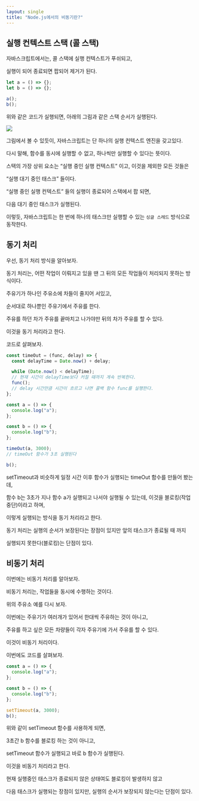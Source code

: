 ```yaml
---
layout: single
title: "Node.js에서의 비동기란?"
---
```


## 실행 컨텍스트 스택 (콜 스택)

자바스크립트에서는, 콜 스택에 실행 컨텍스트가 푸쉬되고,

실행이 되어 종료되면 팝되어 제거가 된다.

```jsx
let a = () => {};
let b = () => {};

a();
b();
```

위와 같은 코드가 실행되면, 아래의 그림과 같은 스택 순서가 실행된다.

![](https://images.velog.io/images/skagns211/post/0e0c85e6-00de-496e-b5e6-26d145be55a2/%E1%84%89%E1%85%B3%E1%84%8F%E1%85%B3%E1%84%85%E1%85%B5%E1%86%AB%E1%84%89%E1%85%A3%E1%86%BA%202022-01-10%2001.15.45.png)

그림에서 볼 수 있듯이, 자바스크립트는 단 하나의 실행 컨텍스트 엔진을 갖고있다.

다시 말해, 함수를 동시에 실행할 수 없고, 하나씩만 실행할 수 있다는 뜻이다.

스택의 가장 상위 요소는 “실행 중인 실행 컨텍스트” 이고, 이것을 제외한 모든 것들은

“실행 대기 중인 태스크” 들이다.

“실행 중인 실행 컨텍스트” 들의 실행이 종료되어 스택에서 팝 되면,

다음 대기 중인 태스크가 실행된다.

이렇듯, 자바스크립트는 한 번에 하나의 태스크만 실행할 수 있는 `싱글 스레드` 방식으로 동작한다.

## 동기 처리

우선, 동기 처리 방식을 알아보자.

동기 처리는, 어떤 작업이 이뤄지고 있을 땐 그 뒤의 모든 작업들이 처리되지 못하는 방식이다.

주유기가 하나인 주유소에 차들이 줄지어 서있고,

순서대로 하나뿐인 주유기에서 주유를 한다.

주유를 하던 차가 주유를 끝마치고 나가야만 뒤의 차가 주유를 할 수 있다.

이것을 동기 처리라고 한다.

코드로 살펴보자.

```jsx
const timeOut = (func, delay) => {
  const delayTime = Date.now() + delay;

  while (Date.now() < delayTime);
  // 현재 시간이 delayTime보다 커질 때까지 계속 반복한다.
  func();
  // delay 시간만큼 시간이 흐르고 나면 콜백 함수 func를 실행한다.
};

const a = () => {
  console.log("a");
};

const b = () => {
  console.log("b");
};

timeOut(a, 3000);
// timeOut 함수가 3초 실행된다

b();
```

setTimeout과 비슷하게 일정 시간 이후 함수가 실행되는 timeOut 함수를 만들어 봤는데,

함수 b는 3초가 지나 함수 a가 실행되고 나서야 실행될 수 있는데, 이것을 블로킹(작업 중단)이라고 하며,

이렇게 실행되는 방식을 동기 처리라고 한다.

동기 처리는 실행의 순서가 보장된다는 장점이 있지만 앞의 태스크가 종료될 때 까지

실행되지 못한다(블로킹)는 단점이 있다.

## 비동기 처리

이번에는 비동기 처리를 알아보자.

비동기 처리는, 작업들을 동시에 수행하는 것이다.

위의 주유소 예를 다시 보자.

이번에는 주유기가 여러개가 있어서 한대씩 주유하는 것이 아니고,

주유를 하고 싶은 모든 차량들이 각자 주유기에 가서 주유를 할 수 있다.

이것이 비동기 처리이다.

이번에도 코드를 살펴보자.

```jsx
const a = () => {
  console.log("a");
};

const b = () => {
  console.log("b");
};

setTimeout(a, 3000);
b();
```

위와 같이 setTimeout 함수를 사용하게 되면,

3초간 b 함수를 블로킹 하는 것이 아니고,

setTimeout 함수가 실행되고 바로 b 함수가 실행된다.

이것을 비동기 처리라고 한다.

현재 실행중인 태스크가 종료되지 않은 상태여도 블로킹이 발생하지 않고

다음 태스크가 실행되는 장점이 있지만, 실행의 순서가 보장되지 않는다는 단점이 있다.
